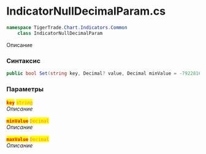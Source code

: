 
# IndicatorNullDecimalParam.cs
```csharp
namespace TigerTrade.Chart.Indicators.Common  
    class IndicatorNullDecimalParam
```

Описание

### Синтаксис
```csharp
public bool Set(string key, Decimal? value, Decimal minValue = -79228162514264337593543950335M, Decimal maxValue = 79228162514264337593543950335M)
```

### Параметры  
<mark style="color:red;">**`key`**</mark> <mark style="color:coral;">`string`</mark>  
 *Описание*  
  
<mark style="color:red;">**`minValue`**</mark> <mark style="color:coral;">`Decimal`</mark>  
 *Описание*  
  
<mark style="color:red;">**`maxValue`**</mark> <mark style="color:coral;">`Decimal`</mark>  
 *Описание*  
  

                    
                    